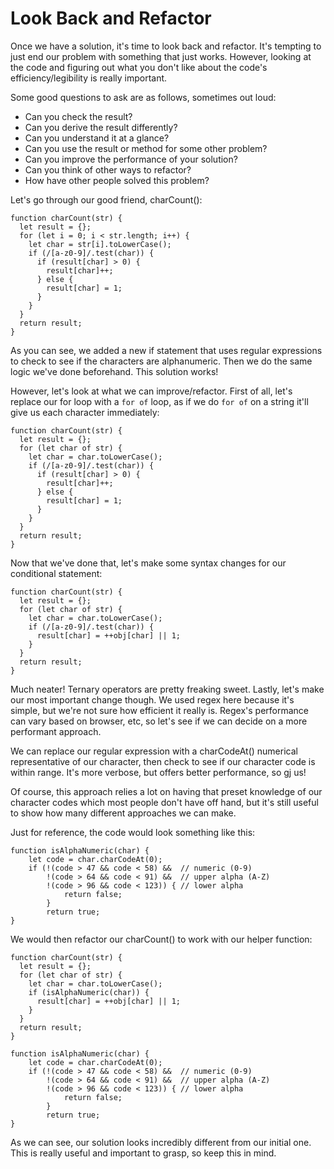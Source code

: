 # Look Back and Refactor

Once we have a solution, it's time to look back and refactor. It's tempting to just end our problem with something that just works. However, looking at the code and figuring out what you don't like about the code's efficiency/legibility is really important.

Some good questions to ask are as follows, sometimes out loud:

- Can you check the result?
- Can you derive the result differently?
- Can you understand it at a glance?
- Can you use the result or method for some other problem?
- Can you improve the performance of your solution?
- Can you think of other ways to refactor?
- How have other people solved this problem?

Let's go through our good friend, charCount():

```
function charCount(str) {
  let result = {};
  for (let i = 0; i < str.length; i++) {
    let char = str[i].toLowerCase();
    if (/[a-z0-9]/.test(char)) {
      if (result[char] > 0) {
        result[char]++;
      } else {
        result[char] = 1;
      }
    }
  }
  return result;
}
```
As you can see, we added a new if statement that uses regular expressions to check to see if the characters are alphanumeric. Then we do the same logic we've done beforehand. This solution works!

However, let's look at what we can improve/refactor. First of all, let's replace our for loop with a `for of` loop, as if we do `for of` on a string it'll give us each character immediately:

```
function charCount(str) {
  let result = {};
  for (let char of str) {
    let char = char.toLowerCase();
    if (/[a-z0-9]/.test(char)) {
      if (result[char] > 0) {
        result[char]++;
      } else {
        result[char] = 1;
      }
    }
  }
  return result;
}
```

Now that we've done that, let's make some syntax changes for our conditional statement:

```
function charCount(str) {
  let result = {};
  for (let char of str) {
    let char = char.toLowerCase();
    if (/[a-z0-9]/.test(char)) {
      result[char] = ++obj[char] || 1;
    }
  }
  return result;
}
```

Much neater! Ternary operators are pretty freaking sweet. Lastly, let's make our most important change though. We used regex here because it's simple, but we're not sure how efficient it really is. Regex's performance can vary based on browser, etc, so let's see if we can decide on a more performant approach.

We  can replace our regular expression with a charCodeAt() numerical representative of our character, then check to see if our character code is within range. It's more verbose, but offers better performance, so gj us!

Of course, this approach relies a lot on having that preset knowledge of our character codes which most people don't have off hand, but it's still useful to show how many different approaches we can make.

Just for reference, the code would look something like this:

```
function isAlphaNumeric(char) {
    let code = char.charCodeAt(0);
    if (!(code > 47 && code < 58) &&  // numeric (0-9)
        !(code > 64 && code < 91) &&  // upper alpha (A-Z)
        !(code > 96 && code < 123)) { // lower alpha
            return false;
        }
        return true;
}
```

We would then refactor our charCount() to work with our helper function:

```
function charCount(str) {
  let result = {};
  for (let char of str) {
    let char = char.toLowerCase();
    if (isAlphaNumeric(char)) {
      result[char] = ++obj[char] || 1;
    }
  }
  return result;
}

function isAlphaNumeric(char) {
    let code = char.charCodeAt(0);
    if (!(code > 47 && code < 58) &&  // numeric (0-9)
        !(code > 64 && code < 91) &&  // upper alpha (A-Z)
        !(code > 96 && code < 123)) { // lower alpha
            return false;
        }
        return true;
}
```

As we can see, our solution looks incredibly different from our initial one. This is really useful and important to grasp, so keep this in mind.






